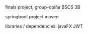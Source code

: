 finals project, group-opiña BSCS 3B

springboot project
maven


libraries / dependencies:
  javaFX
  JWT
  



